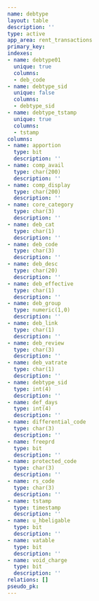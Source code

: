 ```yaml
---
name: debtype
layout: table
description: ''
type: active
app_area: rent_transactions
primary_key: 
indexes:
- name: debtype01
  unique: true
  columns:
  - deb_code
- name: debtype_sid
  unique: false
  columns:
  - debtype_sid
- name: debtype_tstamp
  unique: true
  columns:
  - tstamp
columns:
- name: apportion
  type: bit
  description: ''
- name: comp_avail
  type: char(200)
  description: ''
- name: comp_display
  type: char(200)
  description: ''
- name: core_category
  type: char(3)
  description: ''
- name: deb_cat
  type: char(1)
  description: ''
- name: deb_code
  type: char(3)
  description: ''
- name: deb_desc
  type: char(20)
  description: ''
- name: deb_effective
  type: char(1)
  description: ''
- name: deb_group
  type: numeric(1,0)
  description: ''
- name: deb_link
  type: char(1)
  description: ''
- name: deb_review
  type: char(3)
  description: ''
- name: deb_vatrate
  type: char(1)
  description: ''
- name: debtype_sid
  type: int(4)
  description: ''
- name: def_days
  type: int(4)
  description: ''
- name: differential_code
  type: char(3)
  description: ''
- name: freeprd
  type: bit
  description: ''
- name: protected_code
  type: char(3)
  description: ''
- name: rs_code
  type: char(3)
  description: ''
- name: tstamp
  type: timestamp
  description: ''
- name: u_hbeligable
  type: bit
  description: ''
- name: vatable
  type: bit
  description: ''
- name: void_charge
  type: bit
  description: ''
relations: []
pseudo_pk: 
---
```


